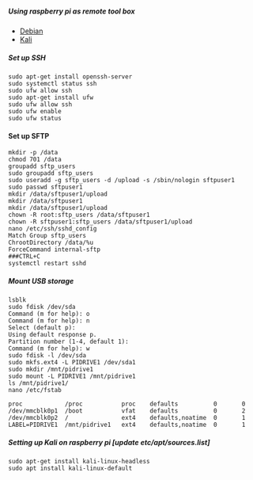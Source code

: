 ##### Using raspberry pi as remote tool box

- [Debian](https://wiki.debian.org/RaspberryPi3)
- [Kali](https://www.offensive-security.com/kali-linux-arm-images/)

##### Set up SSH
```
sudo apt-get install openssh-server
sudo systemctl status ssh
sudo ufw allow ssh
sudo apt-get install ufw
sudo ufw allow ssh
sudo ufw enable
sudo ufw status
```
#### Set up SFTP
```
mkdir -p /data
chmod 701 /data
groupadd sftp_users
sudo groupadd sftp_users
sudo useradd -g sftp_users -d /upload -s /sbin/nologin sftpuser1 
sudo passwd sftpuser1
mkdir /data/sftpuser1/upload
mkdir /data/sftpuser1
mkdir /data/sftpuser1/upload
chown -R root:sftp_users /data/sftpuser1
chown -R sftpuser1:sftp_users /data/sftpuser1/upload
nano /etc/ssh/sshd_config
Match Group sftp_users
ChrootDirectory /data/%u
ForceCommand internal-sftp
###CTRL+C
systemctl restart sshd
```

##### Mount USB storage
```
lsblk
sudo fdisk /dev/sda
Command (m for help): o
Command (m for help): n
Select (default p): 
Using default response p.
Partition number (1-4, default 1): 
Command (m for help): w
sudo fdisk -l /dev/sda
sudo mkfs.ext4 -L PIDRIVE1 /dev/sda1
sudo mkdir /mnt/pidrive1
sudo mount -L PIDRIVE1 /mnt/pidrive1
ls /mnt/pidrive1/
nano /etc/fstab

proc            /proc           proc    defaults          0       0
/dev/mmcblk0p1  /boot           vfat    defaults          0       2
/dev/mmcblk0p2  /               ext4    defaults,noatime  0       1
LABEL=PIDRIVE1  /mnt/pidrive1   ext4    defaults,noatime  0       1
```

##### Setting up Kali on raspberry pi [update etc/apt/sources.list]

```
sudo apt-get install kali-linux-headless
sudo apt install kali-linux-default
```



